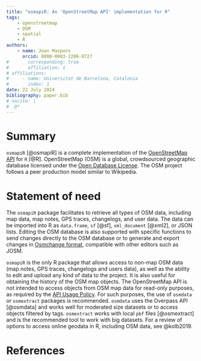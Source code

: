 ```yaml
---
title: "osmapiR: An 'OpenStreetMap API' implementation for R"
tags:
    - openstreetmap
    - OSM
    - spatial
    - R
authors:
    - name: Joan Maspons
      orcid: 0000-0003-2286-8727
#       corresponding: true
#       affiliation: 1
# affiliations:
#     - name: Universitat de Barcelona, Catalonia
#       index: 1
date: 22 July 2024
bibliography: paper.bib
# nocite: |
#  @*
---
```


# Summary

`osmapiR` [@osmapiR] is a complete implementation of the 
[OpenStreetMap API](https://wiki.openstreetmap.org/wiki/API_v0.6) for `R` [@R].
OpenStreetMap (OSM) is a global, crowdsourced geographic database licensed under the [Open Database License](https://www.openstreetmap.org/copyright). 
The OSM project follows a peer production model similar to Wikipedia.


# Statement of need

The `osmapiR` package facilitates to retrieve all types of OSM data, including map data, map notes, GPS traces,
changelogs, and user data.
The data can be imported into R as `data.frame`, `sf` [@sf], `xml_document` [@xml2], or JSON lists.
Editing the OSM database is also supported with specific functions to send changes directly to the OSM database or to
generate and export changes in [Osmchange format](https://wiki.openstreetmap.org/wiki/OsmChange), compatible with other
editors such as JOSM.

`osmapiR` is the only R package that allows access to non-map OSM data (map notes, GPS traces, changelogs and users
data), as well as the ability to edit and upload any kind of data to the project.
It is also useful for obtaining the history of the OSM map objects.
The OpenStreetMap API is not intended to access objects from OSM map data for read-only purposes, as required by the
[API Usage Policy](https://operations.osmfoundation.org/policies/api/).
For such purposes, the use of `osmdata` or `osmextract` packages is recommended.
`osmdata` uses the Overpass API [@osmdata] and works well for moderated size datasets or to access objects filtered by
tags.
`osmextract` works with local `pbf` files [@osmextract] and is the recommended tool to work with big datasets.
For a review of options to access online geodata in R, including OSM data, see @kolb2019.


# References
